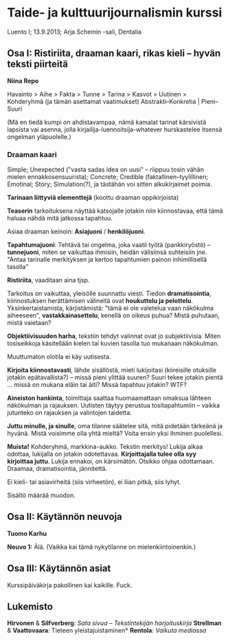 # Taide- ja kulttuurijournalismin kurssi #
Luento I; 13.9.2013; Arja Scheinin -sali, Dentalia

## Osa I: Ristiriita, draaman kaari, rikas kieli &ndash; hyvän teksti piirteitä ##
**Niina Repo**

Havainto &gt; Aihe &gt; Fakta &gt; Tunne &gt; Tarina &gt; Kasvot &gt; Uutinen &gt; Kohderyhmä (ja tämän asettamat vaatimukset)
Abstrakti&ndash;Konkretia | Pieni&ndash;Suuri

(Mä en tiedä kumpi on ahdistavampaa, nämä kamalat tarinat kärsivistä lapsista vai asenna, jolla kirjailija-luennoitsija-whatever hurskastelee itsensä ongelman yläpuolelle.)

### Draaman kaari ###

Simple; Unexpected ("vasta sadas idea on uusi" &ndash; riippuu tosin vähän mielen ennakkosensuurista); Concrete; Credible (faktallinen&ndash;tyylillinen; Emotinal; Story; Simulation(?), ja tästähän voi sitten alkukirjaimet poimia.

**Tarinaan liittyviä elementtejä** (koottu draaman oppikirjoista)

**Teaserin** tarkoituksena näyttää katsojalle jotakin niin kiinnostavaa, että tämä haluaa nähdä mitä jatkossa tapahtuu.

Asiaa draaman keinoin: **Asiajuoni** / **henkilöjuoni**. 

**Tapahtumajuoni**: Tehtävä tai ongelma, joka vaatii työtä (pankkiryöstö) &ndash; **tunnejuoni**, miten se vaikuttaa ihmisiin, heidän välisiinsä suhteisiin jne. "Antaa tarinalle merkityksen ja kertoo tapahtumien painon inhimillisellä tasolla"

**Ristiriita**, vaaditaan aina tjsp.

Tarkoitus on vaikuttaa, yleisölle suunnattu viesti. Tiedon **dramatisointia**, kiinnostuksen herättämisen välineitä ovat **houkuttelu ja pelottelu**. Yksinkertaistamista, kärjistämistä: "tämä ei ole valetelua vaan näkökulma aiheeseen", **vastakkainasettelu**, kenellä on oikeus puhua? Mistä puhutaan, mistä vaietaan?

**Objektiivisuuden harha**, tekstiin tehdyt valinnat ovat jo subjektiivisia. Miten tosiseikkoja käsitellään kielen tai kuvien tasolla tuo mukanaan näkökulman.

Muuttumaton olotila ei käy uutisesta.

**Kirjoita kiinnostavasti**, lähde sisällöstä, mieti lukijoitasi (kiireisille otuksille jotakin epätavallista?) &ndash; missä pieni ylittää suuren? Suuri tekee jotakin pientä &hellip; missä on mukana eläin tai äiti? Missä tapahtuu jotakin? WTF?

**Aineiston hankinta**, toimittaja saattaa huomaamattaan omaksua lähteen näkökulman ja rajauksen. Uutisten täytyy perustua tositapahtumiin &ndash; vaikka jutunteko on rajauksen ja valintojen taidetta.

**Juttu minulle, ja sinulle**, oma tilanne säätelee sitä, mitä pidetään tärkeänä ja hyvänä. Mistä voisimme olla yhtä mieltä? Voita ensin yksi ihminen puolellesi.

**Muista!** Kohderyhmä, markkina-aukko. Tekstin merkitys! Lukija alkaa odottaa, lukijalla on jotakin odotettavaa. **Kirjoittajalla tulee olla syy kirjoittaa juttu**. Lukija ennakoi, on kärsimätön. Otsikko ohjaa odottamaan. Draamaa, dramatisointia, jännitettä.

Ei kieli- tai asiavirheitä (siis virheetön), ei liian pitkä, siis lyhyt.

Sisältö määrää muodon.

## Osa II: Käytännön neuvoja ##
**Tuomo Karhu**

**Neuvo 1:** Älä. (Vaikka kai tämä nykytilanne on mielenkiintoinenkin.)

## Osa III: Käytännön asiat ##

Kurssipäiväkirja pakollinen kai kaikille. Fuck.

## Lukemisto ##

**Hirvonen** &amp; **Silfverberg**: *Sata sivua &ndash; Tekstintekijän harjoituskirja*
**Strellman** &amp; **Vaattovaara**: Tieteen yleistajuistaminen*
**Rentola**: *Vaikuta mediassa*
